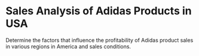 # Sales Analysis of Adidas Products in USA
Determine the factors that influence the profitability of Adidas product sales in various regions in America and sales conditions.
